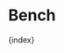 <!-- base_template: frappe_io/www/frappe/frappe_base.html --><!-- add-breadcrumbs -->
# Bench



{index}
